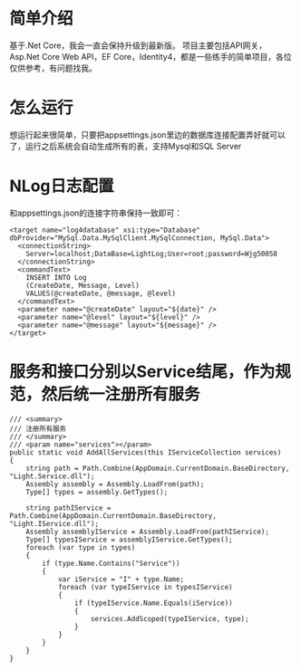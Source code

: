 # 简单介绍
基于.Net Core，我会一直会保持升级到最新版。
项目主要包括API网关，Asp.Net Core Web API，EF Core，Identity4，都是一些练手的简单项目，各位仅供参考，有问题找我。

# 怎么运行
想运行起来很简单，只要把appsettings.json里边的数据库连接配置弄好就可以了，运行之后系统会自动生成所有的表，支持Mysql和SQL Server

# NLog日志配置
和appsettings.json的连接字符串保持一致即可：
```
<target name="log4database" xsi:type="Database" dbProvider="MySql.Data.MySqlClient.MySqlConnection, MySql.Data">
  <connectionString>
	Server=localhost;DataBase=LightLog;User=root;password=Wjg50058
  </connectionString>
  <commandText>
	INSERT INTO Log
	(CreateDate, Message, Level) 
	VALUES(@createDate, @message, @level)
  </commandText>
  <parameter name="@createDate" layout="${date}" />
  <parameter name="@level" layout="${level}" />
  <parameter name="@message" layout="${message}" />
</target>
```
# 服务和接口分别以Service结尾，作为规范，然后统一注册所有服务
```
/// <summary>
/// 注册所有服务
/// </summary>
/// <param name="services"></param>
public static void AddAllServices(this IServiceCollection services)
{
	string path = Path.Combine(AppDomain.CurrentDomain.BaseDirectory, "Light.Service.dll");
	Assembly assembly = Assembly.LoadFrom(path);
	Type[] types = assembly.GetTypes();

	string pathIService = Path.Combine(AppDomain.CurrentDomain.BaseDirectory, "Light.IService.dll");
	Assembly assemblyIService = Assembly.LoadFrom(pathIService);
	Type[] typesIService = assemblyIService.GetTypes();
	foreach (var type in types)
	{
		if (type.Name.Contains("Service"))
		{
			var iService = "I" + type.Name;
			foreach (var typeIService in typesIService)
			{
				if (typeIService.Name.Equals(iService))
				{
					services.AddScoped(typeIService, type);
				}
			}
		}
	}
}
```
